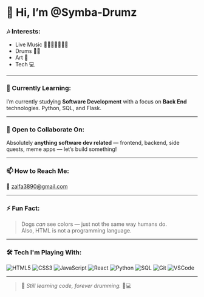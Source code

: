 # 👋 Hi, I’m @Symba-Drumz

### 🎶 Interests:
- Live Music 🎤🎹🎷🎸🥁🎺🎻  
- Drums 🐗🥁  
- Art 🎨  
- Tech 💻  

---

### 🌱 Currently Learning:
I’m currently studying **Software Development** with a focus on **Back End** technologies. Python, SQL, and Flask.

---

### 🤝 Open to Collaborate On:
Absolutely **anything software dev related** — frontend, backend, side quests, meme apps — let’s build something!

---

### 📫 How to Reach Me:
📧 [zalfa3890@gmail.com](mailto:zalfa3890@gmail.com)

---

### ⚡ Fun Fact:
> Dogs *can* see colors — just not the same way humans do.  
> Also, HTML is not a programming language. 

---

### 🛠 Tech I'm Playing With:
![HTML5](https://img.shields.io/badge/-HTML5-E34F26?style=flat&logo=html5&logoColor=white)
![CSS3](https://img.shields.io/badge/-CSS3-1572B6?style=flat&logo=css3&logoColor=white)
![JavaScript](https://img.shields.io/badge/-JavaScript-F7DF1E?style=flat&logo=javascript&logoColor=black)
![React](https://img.shields.io/badge/-React-61DAFB?style=flat&logo=react&logoColor=white)
![Python](https://img.shields.io/badge/-Python-3776AB?style=flat&logo=python&logoColor=white)
![SQL](https://img.shields.io/badge/-SQL-003B57?style=flat&logo=sqlite&logoColor=white)
![Git](https://img.shields.io/badge/-Git-F05032?style=flat&logo=git&logoColor=white)
![VSCode](https://img.shields.io/badge/-VSCode-007ACC?style=flat&logo=visual-studio-code&logoColor=white)

---



> 💭 *Still learning code, forever drumming.* 🥁💻
